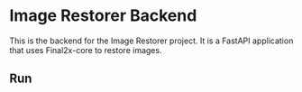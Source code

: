 # Image Restorer Backend

This is the backend for the Image Restorer project. It is a FastAPI application that uses Final2x-core to restore images.

## Run
